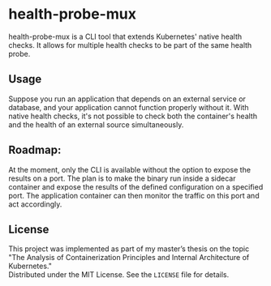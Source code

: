 # health-probe-mux
health-probe-mux is a CLI tool that extends Kubernetes' native health checks. It allows for multiple health checks to be part of the same health probe. 

## Usage
Suppose you run an application that depends on an external service or database, and your application cannot function properly without it. With native health checks, it's not possible to check both the container's health and the health of an external source simultaneously.

## Roadmap:
At the moment, only the CLI is available without the option to expose the results on a port. 
The plan is to make the binary run inside a sidecar container and expose the results of the defined configuration on a specified port. The application container can then monitor the traffic on this port and act accordingly.

## License
This project was implemented as part of my master’s thesis on the topic "The Analysis of Containerization Principles and Internal Architecture of Kubernetes."\
Distributed under the MIT License. See the `LICENSE` file for details.
